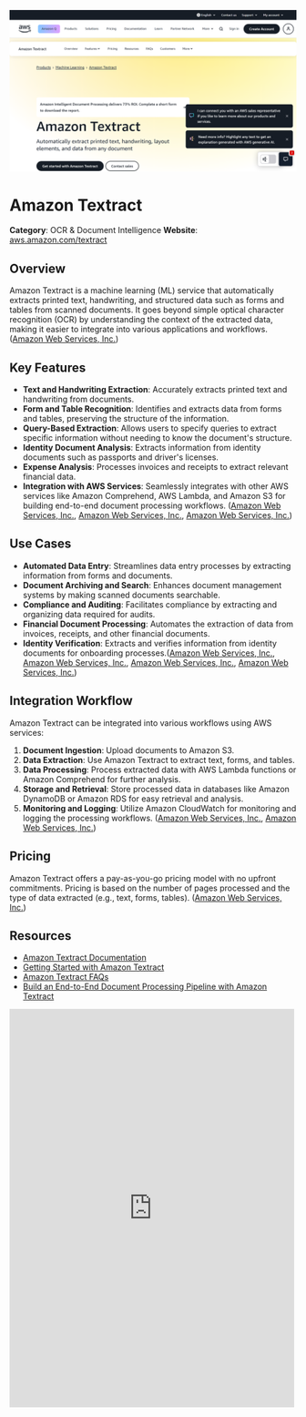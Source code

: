 ![Amazon Textract](assets\amazon-textract.png)

# Amazon Textract

**Category**: OCR & Document Intelligence
**Website**: [aws.amazon.com/textract](https://aws.amazon.com/textract)

## Overview

Amazon Textract is a machine learning (ML) service that automatically extracts printed text, handwriting, and structured data such as forms and tables from scanned documents. It goes beyond simple optical character recognition (OCR) by understanding the context of the extracted data, making it easier to integrate into various applications and workflows. ([Amazon Web Services, Inc.][1])

## Key Features

* **Text and Handwriting Extraction**: Accurately extracts printed text and handwriting from documents.
* **Form and Table Recognition**: Identifies and extracts data from forms and tables, preserving the structure of the information.
* **Query-Based Extraction**: Allows users to specify queries to extract specific information without needing to know the document's structure.
* **Identity Document Analysis**: Extracts information from identity documents such as passports and driver's licenses.
* **Expense Analysis**: Processes invoices and receipts to extract relevant financial data.
* **Integration with AWS Services**: Seamlessly integrates with other AWS services like Amazon Comprehend, AWS Lambda, and Amazon S3 for building end-to-end document processing workflows. ([Amazon Web Services, Inc.][2], [Amazon Web Services, Inc.][1], [Amazon Web Services, Inc.][3])

## Use Cases

* **Automated Data Entry**: Streamlines data entry processes by extracting information from forms and documents.
* **Document Archiving and Search**: Enhances document management systems by making scanned documents searchable.
* **Compliance and Auditing**: Facilitates compliance by extracting and organizing data required for audits.
* **Financial Document Processing**: Automates the extraction of data from invoices, receipts, and other financial documents.
* **Identity Verification**: Extracts and verifies information from identity documents for onboarding processes.([Amazon Web Services, Inc.][4], [Amazon Web Services, Inc.][2], [Amazon Web Services, Inc.][3], [Amazon Web Services, Inc.][1])

## Integration Workflow

Amazon Textract can be integrated into various workflows using AWS services:

1. **Document Ingestion**: Upload documents to Amazon S3.
2. **Data Extraction**: Use Amazon Textract to extract text, forms, and tables.
3. **Data Processing**: Process extracted data with AWS Lambda functions or Amazon Comprehend for further analysis.
4. **Storage and Retrieval**: Store processed data in databases like Amazon DynamoDB or Amazon RDS for easy retrieval and analysis.
5. **Monitoring and Logging**: Utilize Amazon CloudWatch for monitoring and logging the processing workflows. ([Amazon Web Services, Inc.][2], [Amazon Web Services, Inc.][3])

## Pricing

Amazon Textract offers a pay-as-you-go pricing model with no upfront commitments. Pricing is based on the number of pages processed and the type of data extracted (e.g., text, forms, tables). ([Amazon Web Services, Inc.][1])

## Resources

* [Amazon Textract Documentation](https://docs.aws.amazon.com/textract/latest/dg/what-is.html)
* [Getting Started with Amazon Textract](https://aws.amazon.com/textract/getting-started/)
* [Amazon Textract FAQs](https://aws.amazon.com/textract/faqs/)
* [Build an End-to-End Document Processing Pipeline with Amazon Textract](https://aws.amazon.com/blogs/machine-learning/build-an-end-to-end-document-processing-pipeline-with-amazon-textract-idp-cdk-constructs/)


[1]: https://aws.amazon.com/textract/pricing/?utm_source=chatgpt.com "Intelligently Extract Text & Data with OCR - Amazon Textract Pricing"
[2]: https://aws.amazon.com/textract/faqs/?utm_source=chatgpt.com "Amazon Textract FAQs - AWS"
[3]: https://aws.amazon.com/blogs/machine-learning/build-an-end-to-end-document-processing-pipeline-with-amazon-textract-idp-cdk-constructs/?utm_source=chatgpt.com "Build end-to-end document processing pipelines with Amazon ..."
[4]: https://aws.amazon.com/what-is/intelligent-document-processing/?utm_source=chatgpt.com "What is Intelligent Document Processing? - IDP Explained - AWS"


<iframe width="500px" height="700px" frameborder="0"
src="https://widget.konfuzio.com?kbId=68325f9fdcbd04d9506960c0&embed=true&hide-chat-actions=true">
</iframe>
